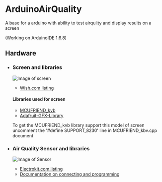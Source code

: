 # ArduinoAirQuality
A base for a arduino with ability to test airqulity and display results on a screen

(Working on ArduinoIDE 1.6.8)

## Hardware

* ### Screen and libraries
  ![Image of screen](https://contestimg.wish.com/api/webimage/58768fc06dd28e28363b5ac5-0-large?cache_buster=11580d4532c78193565015796df82d6e)

  * [Wish.com listing](https://www.wish.com/product/58768fc06dd28e28363b5ac5?&share=web)

  #### Libraries used for screen
  * [MCUFRIEND_kvb](https://github.com/prenticedavid/MCUFRIEND_kbv)
  * [Adafruit-GFX-Library](https://github.com/adafruit/Adafruit-GFX-Library)

  To get the MCUFRIEND_kvb library support this model of screen uncomment the '#define SUPPORT_8230' line in MCUFRIEND_kbv.cpp document




* ### Air Quality Sensor and libraries
  ![Image of Sensor](https://cdn.sparkfun.com/r/500-500/assets/parts/1/2/1/3/2/14193-01.jpg)

  * [Electrokit.com listing](https://www.electrokit.com/produkt/luftkvalitetssensor-ccs811-monterad-pa-kort/)
  * [Documentation on connecting and programming](https://learn.sparkfun.com/tutorials/ccs811-air-quality-breakout-hookup-guide#arduino-library-and-usage)


